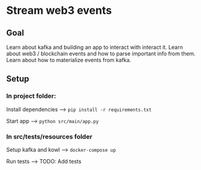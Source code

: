 # Stream web3 events

## Goal
Learn about kafka and building an app to interact with interact it.
Learn about web3 / blockchain events and how to parse important info from them.
Learn about how to materialize events from kafka.

## Setup

### In project folder:

Install dependencies -->
`pip install -r requirements.txt`

 Start app --> `python src/main/app.py`

### In src/tests/resources folder
Setup kafka and kowl --> `docker-compose up`

Run tests --> TODO: Add tests